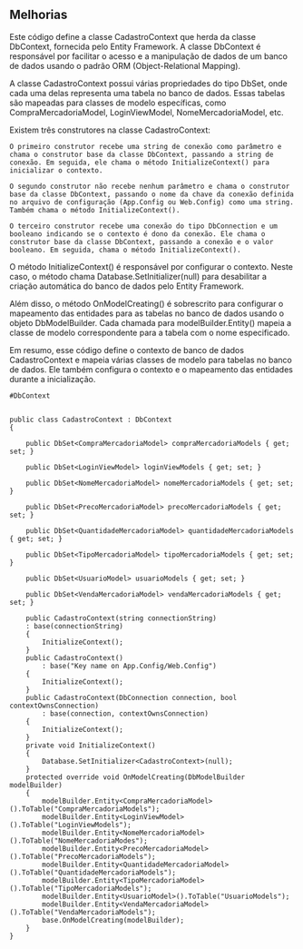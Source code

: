 ## Melhorias

Este código define a classe CadastroContext que herda da classe DbContext, fornecida pelo Entity Framework. A classe DbContext é responsável por facilitar o acesso e a manipulação de dados de um banco de dados usando o padrão ORM (Object-Relational Mapping).

A classe CadastroContext possui várias propriedades do tipo DbSet<T>, onde cada uma delas representa uma tabela no banco de dados. Essas tabelas são mapeadas para classes de modelo específicas, como CompraMercadoriaModel, LoginViewModel, NomeMercadoriaModel, etc.

Existem três construtores na classe CadastroContext:

    O primeiro construtor recebe uma string de conexão como parâmetro e chama o construtor base da classe DbContext, passando a string de conexão. Em seguida, ele chama o método InitializeContext() para inicializar o contexto.

    O segundo construtor não recebe nenhum parâmetro e chama o construtor base da classe DbContext, passando o nome da chave da conexão definida no arquivo de configuração (App.Config ou Web.Config) como uma string. Também chama o método InitializeContext().

    O terceiro construtor recebe uma conexão do tipo DbConnection e um booleano indicando se o contexto é dono da conexão. Ele chama o construtor base da classe DbContext, passando a conexão e o valor booleano. Em seguida, chama o método InitializeContext().

O método InitializeContext() é responsável por configurar o contexto. Neste caso, o método chama Database.SetInitializer<CadastroContext>(null) para desabilitar a criação automática do banco de dados pelo Entity Framework.

Além disso, o método OnModelCreating() é sobrescrito para configurar o mapeamento das entidades para as tabelas no banco de dados usando o objeto DbModelBuilder. Cada chamada para modelBuilder.Entity<T>() mapeia a classe de modelo correspondente para a tabela com o nome especificado.

Em resumo, esse código define o contexto de banco de dados CadastroContext e mapeia várias classes de modelo para tabelas no banco de dados. Ele também configura o contexto e o mapeamento das entidades durante a inicialização.
    
   
    #DbContext
    
    
    public class CadastroContext : DbContext
    {

        public DbSet<CompraMercadoriaModel> compraMercadoriaModels { get; set; }
    
        public DbSet<LoginViewModel> loginViewModels { get; set; }

        public DbSet<NomeMercadoriaModel> nomeMercadoriaModels { get; set; }

        public DbSet<PrecoMercadoriaModel> precoMercadoriaModels { get; set; }

        public DbSet<QuantidadeMercadoriaModel> quantidadeMercadoriaModels { get; set; }

        public DbSet<TipoMercadoriaModel> tipoMercadoriaModels { get; set; }

        public DbSet<UsuarioModel> usuarioModels { get; set; }

        public DbSet<VendaMercadoriaModel> vendaMercadoriaModels { get; set; }

        public CadastroContext(string connectionString)
        : base(connectionString)
        {
            InitializeContext();
        }
        public CadastroContext()
            : base("Key name on App.Config/Web.Config")
        {
            InitializeContext();
        }
        public CadastroContext(DbConnection connection, bool contextOwnsConnection)
            : base(connection, contextOwnsConnection)
        {
            InitializeContext();
        }
        private void InitializeContext()
        {
            Database.SetInitializer<CadastroContext>(null);
        }
        protected override void OnModelCreating(DbModelBuilder modelBuilder)
        {
            modelBuilder.Entity<CompraMercadoriaModel>().ToTable("CompraMercadoriaModels");
            modelBuilder.Entity<LoginViewModel>().ToTable("LoginViewModels");
            modelBuilder.Entity<NomeMercadoriaModel>().ToTable("NomeMercadoriaModes");
            modelBuilder.Entity<PrecoMercadoriaModel>().ToTable("PrecoMercadoriaModels");
            modelBuilder.Entity<QuantidadeMercadoriaModel>().ToTable("QuantidadeMercadoriaModels");
            modelBuilder.Entity<TipoMercadoriaModel>().ToTable("TipoMercadoriaModels");
            modelBuilder.Entity<UsuarioModel>().ToTable("UsuarioModels");
            modelBuilder.Entity<VendaMercadoriaModel>().ToTable("VendaMercadoriaModels");
            base.OnModelCreating(modelBuilder);
        }
    }

    



